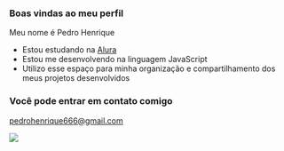 ### Boas vindas ao meu perfil 

Meu nome é Pedro Henrique

- Estou estudando na [Alura](https://www.alura.com.br)
- Estou me desenvolvendo na linguagem JavaScript
- Utilizo esse espaço para minha organização e compartilhamento dos meus projetos desenvolvidos

### Você pode entrar em contato comigo

pedrohenrique666@gmail.com


![](https://media1.tenor.com/m/fxNgnD2XNGMAAAAC/minato-namikaze-naruto.gif)
